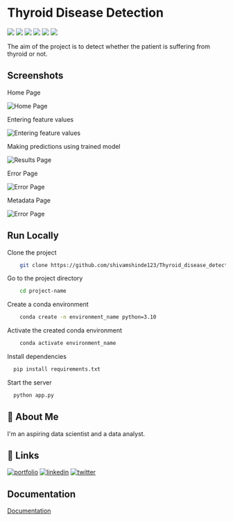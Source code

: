 
#   Thyroid Disease Detection
![](https://img.shields.io/github/last-commit/shivamshinde123/Thyroid_disease_detection)
![](https://img.shields.io/github/languages/count/shivamshinde123/Thyroid_disease_detection)
![](https://img.shields.io/github/languages/top/shivamshinde123/Thyroid_disease_detection)
![](https://img.shields.io/github/repo-size/shivamshinde123/Thyroid_disease_detection)
![](https://img.shields.io/github/directory-file-count/shivamshinde123/Thyroid_disease_detection)
![](https://img.shields.io/github/license/shivamshinde123/Thyroid_disease_detection)

The aim of the project is to detect whether the patient is suffering from thyroid or not.


## Screenshots

Home Page

![Home Page](https://i.postimg.cc/KjbTkhXW/img1.png)

Entering feature values

![Entering feature values](https://i.postimg.cc/5NxvfJSY/img2.png)

Making predictions using trained model

![Results Page](https://i.postimg.cc/kXfS4HTj/img3.png)

Error Page

![Error Page](https://i.postimg.cc/9Q07qBSc/img4.png)

Metadata Page

![Error Page](https://i.postimg.cc/pTMTLQzV/img5.png)

## Run Locally

Clone the project

```bash
    git clone https://github.com/shivamshinde123/Thyroid_disease_detection.git
```

Go to the project directory

```bash
    cd project-name
```

Create a conda environment

```bash
    conda create -n environment_name python=3.10
```

Activate the created conda environment

```bash
    conda activate environment_name
```

Install dependencies

```bash
  pip install requirements.txt
```

Start the server

```bash
  python app.py
```



## 🚀 About Me
I'm an aspiring data scientist and a data analyst.


## 🔗 Links
[![portfolio](https://img.shields.io/badge/my_portfolio-000?style=for-the-badge&logo=ko-fi&logoColor=white)](http://shivamdshinde.com/)
[![linkedin](https://img.shields.io/badge/linkedin-0A66C2?style=for-the-badge&logo=linkedin&logoColor=white)](https://www.linkedin.com/in/shivamds92722/)
[![twitter](https://img.shields.io/badge/twitter-1DA1F2?style=for-the-badge&logo=twitter&logoColor=white)](https://www.twitter.com/ShivamS64852411)

## Documentation

[Documentation](https://linktodocumentation)

